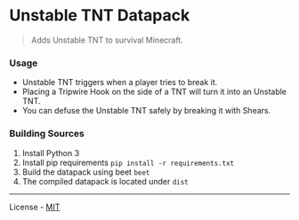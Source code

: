 # Unstable TNT Datapack

> Adds Unstable TNT to survival Minecraft.


### Usage

- Unstable TNT triggers when a player tries to break it.
- Placing a Tripwire Hook on the side of a TNT will turn it into an Unstable TNT.
- You can defuse the Unstable TNT safely by breaking it with Shears.


### Building Sources

1. Install Python 3
2. Install pip requirements `pip install -r requirements.txt`
3. Build the datapack using beet `beet`
4. The compiled datapack is located under `dist`

---

License - [MIT](LICENSE)
